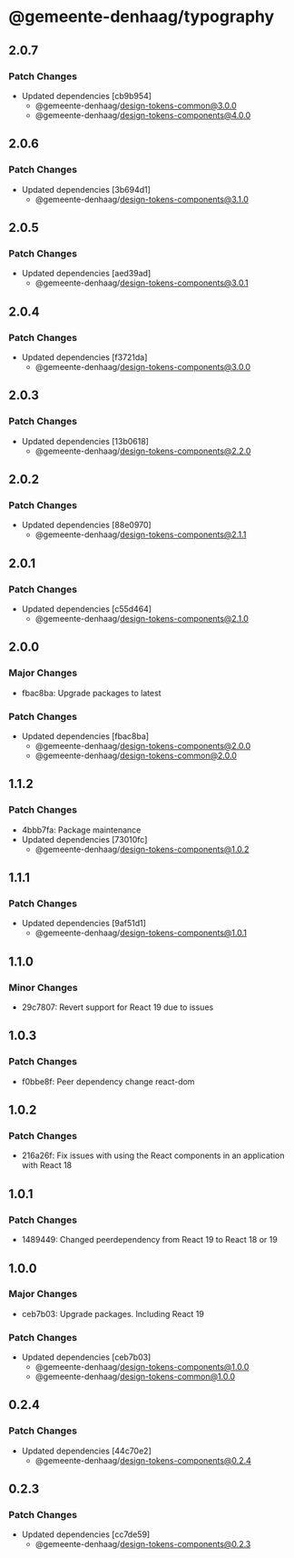 # @gemeente-denhaag/typography

## 2.0.7

### Patch Changes

- Updated dependencies [cb9b954]
  - @gemeente-denhaag/design-tokens-common@3.0.0
  - @gemeente-denhaag/design-tokens-components@4.0.0

## 2.0.6

### Patch Changes

- Updated dependencies [3b694d1]
  - @gemeente-denhaag/design-tokens-components@3.1.0

## 2.0.5

### Patch Changes

- Updated dependencies [aed39ad]
  - @gemeente-denhaag/design-tokens-components@3.0.1

## 2.0.4

### Patch Changes

- Updated dependencies [f3721da]
  - @gemeente-denhaag/design-tokens-components@3.0.0

## 2.0.3

### Patch Changes

- Updated dependencies [13b0618]
  - @gemeente-denhaag/design-tokens-components@2.2.0

## 2.0.2

### Patch Changes

- Updated dependencies [88e0970]
  - @gemeente-denhaag/design-tokens-components@2.1.1

## 2.0.1

### Patch Changes

- Updated dependencies [c55d464]
  - @gemeente-denhaag/design-tokens-components@2.1.0

## 2.0.0

### Major Changes

- fbac8ba: Upgrade packages to latest

### Patch Changes

- Updated dependencies [fbac8ba]
  - @gemeente-denhaag/design-tokens-components@2.0.0
  - @gemeente-denhaag/design-tokens-common@2.0.0

## 1.1.2

### Patch Changes

- 4bbb7fa: Package maintenance
- Updated dependencies [73010fc]
  - @gemeente-denhaag/design-tokens-components@1.0.2

## 1.1.1

### Patch Changes

- Updated dependencies [9af51d1]
  - @gemeente-denhaag/design-tokens-components@1.0.1

## 1.1.0

### Minor Changes

- 29c7807: Revert support for React 19 due to issues

## 1.0.3

### Patch Changes

- f0bbe8f: Peer dependency change react-dom

## 1.0.2

### Patch Changes

- 216a26f: Fix issues with using the React components in an application with React 18

## 1.0.1

### Patch Changes

- 1489449: Changed peerdependency from React 19 to React 18 or 19

## 1.0.0

### Major Changes

- ceb7b03: Upgrade packages. Including React 19

### Patch Changes

- Updated dependencies [ceb7b03]
  - @gemeente-denhaag/design-tokens-components@1.0.0
  - @gemeente-denhaag/design-tokens-common@1.0.0

## 0.2.4

### Patch Changes

- Updated dependencies [44c70e2]
  - @gemeente-denhaag/design-tokens-components@0.2.4

## 0.2.3

### Patch Changes

- Updated dependencies [cc7de59]
  - @gemeente-denhaag/design-tokens-components@0.2.3
